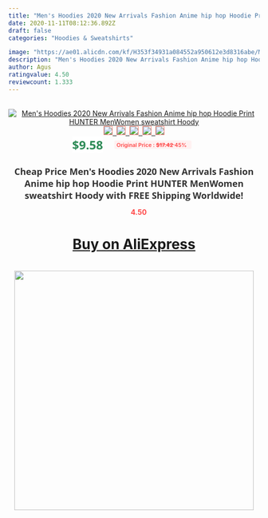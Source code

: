 ```yaml
---
title: "Men's Hoodies 2020 New Arrivals Fashion Anime hip hop Hoodie Print HUNTER MenWomen sweatshirt Hoody"
date: 2020-11-11T08:12:36.892Z
draft: false
categories: "Hoodies & Sweatshirts"

image: "https://ae01.alicdn.com/kf/H353f34931a084552a950612e3d8316abe/Men-s-Hoodies-2020-New-Arrivals-Fashion-Anime-hip-hop-Hoodie-Print-HUNTER-Men-Women-sweatshirt.jpg"
description: "Men's Hoodies 2020 New Arrivals Fashion Anime hip hop Hoodie Print HUNTER MenWomen sweatshirt Hoody"
author: Agus
ratingvalue: 4.50
reviewcount: 1.333
---
```

<br>
<div style="text-align: center;">
<a href="https://s.click.aliexpress.com/e/_AF2Fbf" target="_blank" rel="nofollow noopener noreferrer"><img alt="Men's Hoodies 2020 New Arrivals Fashion Anime hip hop Hoodie Print HUNTER MenWomen sweatshirt Hoody" class="magnifier-image" src="https://ae01.alicdn.com/kf/H353f34931a084552a950612e3d8316abe/Men-s-Hoodies-2020-New-Arrivals-Fashion-Anime-hip-hop-Hoodie-Print-HUNTER-Men-Women-sweatshirt.jpg_640x640.jpg">
<br>
<img style="border:1px solid salmon" src="https://ae01.alicdn.com/kf/H353f34931a084552a950612e3d8316abe/Men-s-Hoodies-2020-New-Arrivals-Fashion-Anime-hip-hop-Hoodie-Print-HUNTER-Men-Women-sweatshirt.jpg_120x120.jpg">&nbsp;&nbsp;<img style="border:1px solid salmon" src="https://ae01.alicdn.com/kf/Hf2ff68a67f0741299a9dec481e0bcdb7R/Men-s-Hoodies-2020-New-Arrivals-Fashion-Anime-hip-hop-Hoodie-Print-HUNTER-Men-Women-sweatshirt.jpg_120x120.jpg">&nbsp;&nbsp;<img style="border:1px solid salmon" src="https://ae01.alicdn.com/kf/H9afb6b0460e44efba2637c3102bb253cp/Men-s-Hoodies-2020-New-Arrivals-Fashion-Anime-hip-hop-Hoodie-Print-HUNTER-Men-Women-sweatshirt.jpg_120x120.jpg">&nbsp;&nbsp;<img style="border:1px solid salmon" src="https://ae01.alicdn.com/kf/H1aa087bccaab4eb6921766cf238abc42j/Men-s-Hoodies-2020-New-Arrivals-Fashion-Anime-hip-hop-Hoodie-Print-HUNTER-Men-Women-sweatshirt.jpg_120x120.jpg">&nbsp;&nbsp;<img style="border:1px solid salmon" src="https://ae01.alicdn.com/kf/Hbb665caeb93e4abf9039625c7c69a18e1/Men-s-Hoodies-2020-New-Arrivals-Fashion-Anime-hip-hop-Hoodie-Print-HUNTER-Men-Women-sweatshirt.jpg_120x120.jpg"></a></div><br0>
<div style="text-align: center;"><span style="background-color: white; border: 0px; box-sizing: border-box; color: seagreen; display: inline-block; font-family: &quot;open sans&quot; , &quot;arial&quot; , &quot;helvetica&quot; , sans-serif , &quot;heiti&quot;; font-size: 24px; font-stretch: inherit; font-weight: 700; line-height: inherit; margin: 0px 10px 0px 0px; padding: 0px; vertical-align: middle;">$9.58 </span>
<span style="background: rgb(255 , 241 , 241); border-radius: 3px; border: 0px; box-sizing: border-box; color: #ff4747; display: inline-block; font-family: inherit; font-size: 12px; font-stretch: inherit; font-style: inherit; font-variant: inherit; font-weight: 600; line-height: inherit; margin: 0px; padding: 2px 5px; transform: scale(0.9); vertical-align: middle;">Original Price : <b style="text-decoration: line-through;">$17.42 </b> 45%&nbsp;&nbsp;</span></div>
<h1 style="color: #333333; display: inline-block; font-family: &quot;open sans&quot; , &quot;arial&quot; , &quot;helvetica&quot; , sans-serif , &quot;heiti&quot;; font-size: 18px; font-stretch: inherit; font-weight: 700; text-align: center;">Cheap Price Men's Hoodies 2020 New Arrivals Fashion Anime hip hop Hoodie Print HUNTER MenWomen sweatshirt Hoody with FREE Shipping Worldwide!</h1>
<div style="color: #ff4747; text-align: center;">
<img src="https://4.bp.blogspot.com/-M0ZcTcb-5uY/XleCXlxnR4I/AAAAAAAAAEc/OrjgMkXV1oMQFaCRZj5HQwOCBcu3w1FegCPcBGAYYCw/s1600/star.png" style="height: 15px;">&nbsp;<b>4.50</b></div>
<div class="button_cont" align="center"><a class="buynow_a" href="https://s.click.aliexpress.com/e/_AF2Fbf" target="_blank" rel="nofollow noopener noreferrer"><H1>Buy on AliExpress</H1></a></div><br>
<div class="separator" style="clear: both; text-align: center;">
<img src="https://lh3.googleusercontent.com/-pTy5HemUv9M/XlePHvY0dAI/AAAAAAAAAE4/0nX5iRUoIWY8eMW9Dpxeirr157OZliDIgCLcBGAsYHQ/s1600/badge.gif" width="480">
</div>
